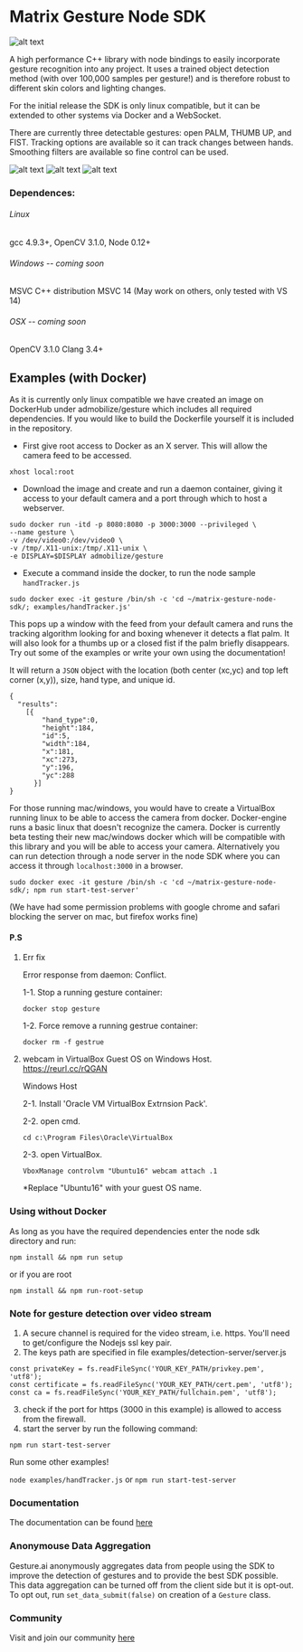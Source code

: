 # Matrix Gesture Node SDK
![alt text](https://github.com/matrix-io/matrix-gesture-node-sdk/raw/master/docker/examples/logo.png "Gesture.ai Logo")

A high performance C++ library with node bindings to easily incorporate gesture recognition into any project. It uses a trained object detection method (with over 100,000 samples per gesture!) and is therefore robust to different skin colors and lighting changes. 

For the initial release the SDK is only linux compatible, but it can be extended to other systems via Docker and a WebSocket.

There are currently three detectable gestures: open PALM, THUMB UP, and FIST. Tracking options are available so it can track changes between hands. Smoothing filters are available so fine control can be used.

![alt text](https://github.com/matrix-io/matrix-gesture-node-sdk/raw/master/docker/examples/palm.jpg "Palm")
![alt text](https://github.com/matrix-io/matrix-gesture-node-sdk/raw/master/docker/examples/fist.jpg "Fist")
![alt text](https://github.com/matrix-io/matrix-gesture-node-sdk/raw/master/docker/examples/thumb_up.jpg "Thumb Up")

### Dependences:
###### Linux
gcc 4.9.3+,
OpenCV 3.1.0, 
Node 0.12+ 
###### Windows -- coming soon
MSVC C++ distribution
MSVC 14 (May work on others, only tested with VS 14)
###### OSX -- coming soon
OpenCV 3.1.0
Clang 3.4+

## Examples (with Docker)
As it is currently only linux compatible we have created an image on DockerHub under admobilize/gesture which includes all required dependencies. If you would like to build the Dockerfile yourself it is included in the repository.

* First give root access to Docker as an X server. This will allow the camera feed to be accessed.

```xhost local:root```

* Download the image and create and run a daemon container, giving it access to your default camera and a port through which to host a webserver. 

```
sudo docker run -itd -p 8080:8080 -p 3000:3000 --privileged \
--name gesture \
-v /dev/video0:/dev/video0 \
-v /tmp/.X11-unix:/tmp/.X11-unix \
-e DISPLAY=$DISPLAY admobilize/gesture
```

* Execute a command inside the docker, to run the node sample `handTracker.js`

```sudo docker exec -it gesture /bin/sh -c 'cd ~/matrix-gesture-node-sdk/; examples/handTracker.js'```

 This pops up a window with the feed from your default camera and runs the tracking algorithm looking for and boxing whenever it detects a flat palm. It will also look for a thumbs up or a closed fist if the palm briefly disappears. Try out some of the examples or write your own using the documentation!

It will return a `JSON` object with the location (both center (xc,yc) and top left corner (x,y)), size, hand type, and unique id.

```
{
  "results":
    [{
        "hand_type":0,
        "height":184,
        "id":5,
        "width":184,
        "x":181,
        "xc":273,
        "y":196,
        "yc":288
      }]
}
```

For those running mac/windows, you would have to create a VirtualBox running linux to be able to access the camera from docker. Docker-engine runs a basic linux that doesn't recognize the camera. Docker is currently beta testing their new mac/windows docker which will be compatible with this library and you will be able to access your camera. Alternatively you can run detection through a node server in the node SDK where you can access it through `localhost:3000` in a browser. 

```sudo docker exec -it gesture /bin/sh -c 'cd ~/matrix-gesture-node-sdk/; npm run start-test-server'```

(We have had some permission problems with google chrome and safari blocking the server on mac, but firefox works fine)

#### P.S 
 1. Err fix
 
    Error response from daemon: Conflict.
 
    1-1. Stop a running gesture container:
    
     ```docker stop gesture```
 
    1-2.  Force remove a running gestrue container:
  
     ```docker rm -f gestrue```
 
 2. webcam in VirtualBox Guest OS on Windows Host. 
    https://reurl.cc/rQGAN
    
    Windows Host
    
    2-1. Install 'Oracle VM VirtualBox Extrnsion Pack'.
    
    2-2. open cmd.
    
      ```cd c:\Program Files\Oracle\VirtualBox```
      
    2-3. open VirtualBox.
    
      ```VboxManage controlvm "Ubuntu16" webcam attach .1```
      
      *Replace "Ubuntu16" with your guest OS name.
### Using without Docker

As long as you have the required dependencies enter the node sdk directory and run:

```npm install && npm run setup```

or if you are root

```npm install && npm run-root-setup```

### Note for gesture detection over video stream
1. A secure channel is required for the video stream, i.e. https. You'll need to get/configure the Nodejs ssl key pair.
2. The keys path are specified in file examples/detection-server/server.js
 ```
const privateKey = fs.readFileSync('YOUR_KEY_PATH/privkey.pem', 'utf8');
const certificate = fs.readFileSync('YOUR_KEY_PATH/cert.pem', 'utf8');
const ca = fs.readFileSync('YOUR_KEY_PATH/fullchain.pem', 'utf8');
```
3. check if the port for https (3000 in this example) is allowed to access from the firewall.
4. start the server by run the following command:

 ``` npm run start-test-server ```
 
Run some other examples! 

`node examples/handTracker.js` or `npm run start-test-server`

### Documentation
The documentation can be found [here](http://gesture.ai/#/develop "Gesture.ai Documentation")

### Anonymouse Data Aggregation
Gesture.ai anonymously aggregates data from people using the SDK to improve the detection of gestures and to provide the best SDK possible. This data aggregation can be turned off from the client side but it is opt-out. To opt out, run `set_data_submit(false)` on creation of a `Gesture` class.

### Community
Visit and join our community [here](http://community.gesture.ai "Gesture.ai Community")

